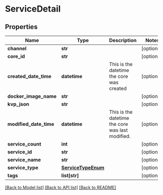 # ServiceDetail

## Properties
Name | Type | Description | Notes
------------ | ------------- | ------------- | -------------
**channel** | **str** |  | [optional] 
**core_id** | **str** |  | [optional] 
**created_date_time** | **datetime** | This is the datetime the core was created | [optional] 
**docker_image_name** | **str** |  | [optional] 
**kvp_json** | **str** |  | [optional] 
**modified_date_time** | **datetime** | This is the datetime the core was last modified. | [optional] 
**service_count** | **int** |  | [optional] 
**service_id** | **str** |  | [optional] 
**service_name** | **str** |  | [optional] 
**service_type** | [**ServiceTypeEnum**](ServiceTypeEnum.md) |  | [optional] 
**tags** | **list[str]** |  | [optional] 

[[Back to Model list]](../README.md#documentation-for-models) [[Back to API list]](../README.md#documentation-for-api-endpoints) [[Back to README]](../README.md)


